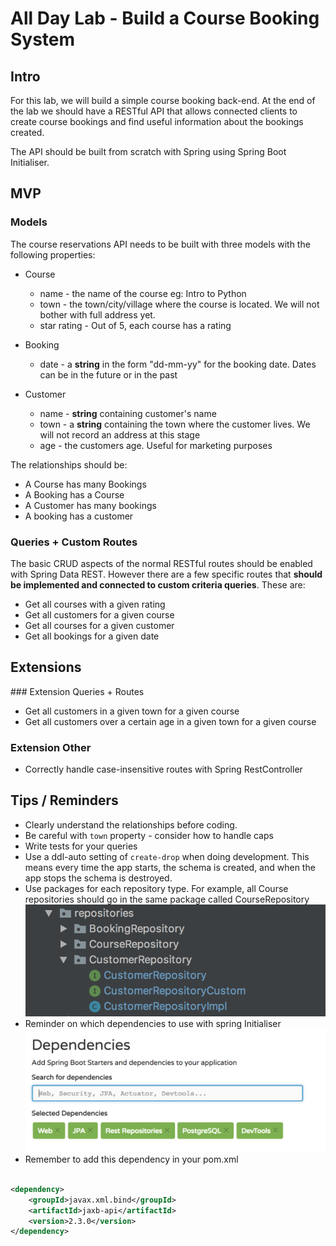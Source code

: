 # All Day Lab - Build a Course Booking System

## Intro

For this lab, we will build a simple course booking back-end. At the end of the lab we should have a RESTful API that allows connected clients to create course bookings and find useful information about the bookings created.

The API should be built from scratch with Spring using Spring Boot Initialiser.



## MVP

### Models
The course reservations API needs to be built with three models with the following properties:

* Course
  * name - the name of the course eg: Intro to Python
  * town - the town/city/village where the course is located. We will not bother with full address yet.
  * star rating - Out of 5, each course has a rating
* Booking
   * date - a **string** in the form "dd-mm-yy" for the booking date. Dates can be in the future or in the past

* Customer
   * name - **string** containing customer's name
   * town - a **string** containing the town where the customer lives. We will not record an address at this stage
   * age - the customers age. Useful for marketing purposes

The relationships should be:

* A Course has many Bookings
* A Booking has a Course
* A Customer has many bookings
* A booking has a customer

### Queries + Custom Routes

The basic CRUD aspects of the normal RESTful routes should be enabled with Spring Data REST. However there are a few specific routes that **should be implemented and connected to custom criteria queries**. These are:

* Get all courses with a given rating
* Get all customers for a given course
* Get all courses for a given customer
* Get all bookings for a given date


## Extensions


### Extension Queries + Routes

* Get all customers in a given town for a given course
* Get all customers over a certain age in a given town for a given course

### Extension Other
* Correctly handle case-insensitive routes with Spring RestController


## Tips / Reminders


* Clearly understand the relationships before coding.
* Be careful with `town` property - consider how to handle caps
* Write tests for your queries
* Use a ddl-auto setting of `create-drop` when doing development. This means every time the app starts, the schema is created, and when the app stops the schema is destroyed.
* Use packages for each repository type. For example, all Course repositories should go in the same package called CourseRepository
![images/packages.png](images/packages.png)
* Reminder on which dependencies to use with spring Initialiser ![images/dependencies.png](images/dependencies.png)
* Remember to add this dependency in your pom.xml

```xml

<dependency>
    <groupId>javax.xml.bind</groupId>
    <artifactId>jaxb-api</artifactId>
    <version>2.3.0</version>
</dependency>

```
